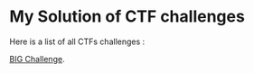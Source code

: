 # My Solution of CTF challenges

Here is a list of all CTFs challenges : 

[BIG Challenge](https://github.com/bencheayoub/Big-Challenge).
